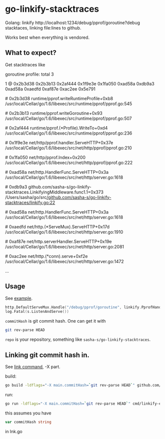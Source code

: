 # go-linkify-stacktraces
Golang: linkify http://localhost:1234/debug/pprof/goroutine?debug stacktaces, linking file:lines to github.

Works best when everything is vendored.

## What to expect?
Get stacktraces like

goroutine profile: total 3

1 @ 0x2b3d38 0x2b3b13 0x2af444 0x1f9e3e 0x1fa050 0xad58a 0xdb9a3 0xad58a 0xaedfd 0xaf87e 0xac2ee 0x5e791

\#	0x2b3d38	runtime/pprof.writeRuntimeProfile+0xb8						/usr/local/Cellar/go/1.6/libexec/src/runtime/pprof/pprof.go:545

\#	0x2b3b13	runtime/pprof.writeGoroutine+0x93						/usr/local/Cellar/go/1.6/libexec/src/runtime/pprof/pprof.go:507

\#	0x2af444	runtime/pprof.(*Profile).WriteTo+0xd4						/usr/local/Cellar/go/1.6/libexec/src/runtime/pprof/pprof.go:236

\#	0x1f9e3e	net/http/pprof.handler.ServeHTTP+0x37e						/usr/local/Cellar/go/1.6/libexec/src/net/http/pprof/pprof.go:210

\#	0x1fa050	net/http/pprof.Index+0x200							/usr/local/Cellar/go/1.6/libexec/src/net/http/pprof/pprof.go:222

\#	0xad58a		net/http.HandlerFunc.ServeHTTP+0x3a						/usr/local/Cellar/go/1.6/libexec/src/net/http/server.go:1618

\#	0xdb9a3		github.com/sasha-s/go-linkify-stacktraces.LinkifyingMiddleware.func1.1+0x373	/Users/sasha/go/src[/github.com/sasha-s/go-linkify-stacktraces/linkify.go:22](https://github.com/sasha-s/go-linkify-stacktraces/blob/master/linkify.go\#L22)

\#	0xad58a		net/http.HandlerFunc.ServeHTTP+0x3a						/usr/local/Cellar/go/1.6/libexec/src/net/http/server.go:1618

\#	0xaedfd		net/http.(*ServeMux).ServeHTTP+0x17d						/usr/local/Cellar/go/1.6/libexec/src/net/http/server.go:1910

\#	0xaf87e		net/http.serverHandler.ServeHTTP+0x19e						/usr/local/Cellar/go/1.6/libexec/src/net/http/server.go:2081

\#	0xac2ee		net/http.(*conn).serve+0xf2e							/usr/local/Cellar/go/1.6/libexec/src/net/http/server.go:1472

...

## Usage
See [example](https://github.com/sasha-s/go-linkify-stacktraces/blob/master/cmd/linkify-example/lnk.go).

```go
http.DefaultServeMux.Handle("/debug/pprof/goroutine", linkify.PprofHandler(repo, commitHash))
log.Fatal(s.ListenAndServe())
```

`commitHash` is git commit hash. One can get it with
```sh
git rev-parse HEAD
```

`repo` is your repository, something like `sasha-s/go-linkify-stacktraces`.

## Linking git commit hash in.
See [link command](https://golang.org/cmd/link/), -X part.

build:
```sh
go build -ldflags="-X main.commitHash=`git rev-parse HEAD`" github.com/sasha-s/go-linkify-stacktraces/cmd/linkify-example
```

run:
```sh
go run -ldflags="-X main.commitHash=`git rev-parse HEAD`" cmd/linkify-example/lnk.go
```

this assumes you have
```go
var commitHash string
```
in lnk.go

